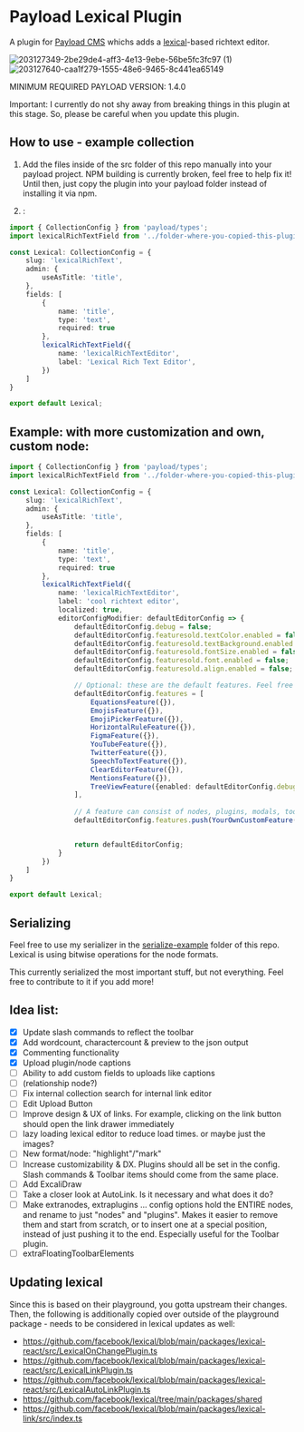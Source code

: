 # Payload Lexical Plugin

A plugin for [Payload CMS](https://github.com/payloadcms/payload) whichs adds a [lexical](https://lexical.dev/)-based richtext editor.

![203127349-2be29de4-aff3-4e13-9ebe-56be5fc3fc97 (1)](https://user-images.githubusercontent.com/70709113/204068103-a09f39e1-14e4-45fc-868a-68558380b74e.png)
![203127640-caa1f279-1555-48e6-9465-8c441ea65149](https://user-images.githubusercontent.com/70709113/204068104-8dcf337a-b18e-47b8-8ba3-3e777a1f834c.png)


MINIMUM REQUIRED PAYLOAD VERSION: 1.4.0

Important: I currently do not shy away from breaking things in this plugin at this stage. So, please be careful when you update this plugin.

## How to use - example collection

1. Add the files inside of the src folder of this repo manually into your payload project. NPM building is currently broken, feel free to help fix it! Until then, just copy the plugin into your payload folder instead of installing it via npm.

2. :
```ts
import { CollectionConfig } from 'payload/types';
import lexicalRichTextField from '../folder-where-you-copied-this-plugin-in/fields/lexicalRichTextField'

const Lexical: CollectionConfig = {
    slug: 'lexicalRichText',
    admin: {
        useAsTitle: 'title',
    },
    fields: [
        {
            name: 'title',
            type: 'text',
            required: true
        },
        lexicalRichTextField({
            name: 'lexicalRichTextEditor',
            label: 'Lexical Rich Text Editor',
        })
    ]
}

export default Lexical;

```

## Example: with more customization and own, custom node:
```ts
import { CollectionConfig } from 'payload/types';
import lexicalRichTextField from '../folder-where-you-copied-this-plugin-in/fields/lexicalRichTextField'

const Lexical: CollectionConfig = {
    slug: 'lexicalRichText',
    admin: {
        useAsTitle: 'title',
    },
    fields: [
        {
            name: 'title',
            type: 'text',
            required: true
        },
        lexicalRichTextField({
            name: 'lexicalRichTextEditor',
            label: 'cool richtext editor',
            localized: true,
            editorConfigModifier: defaultEditorConfig => {
                defaultEditorConfig.debug = false;
                defaultEditorConfig.featuresold.textColor.enabled = false;
                defaultEditorConfig.featuresold.textBackground.enabled = false;
                defaultEditorConfig.featuresold.fontSize.enabled = false;
                defaultEditorConfig.featuresold.font.enabled = false;
                defaultEditorConfig.featuresold.align.enabled = false;

                // Optional: these are the default features. Feel free to customize them or remove the ones you do not like!
                defaultEditorConfig.features = [
                    EquationsFeature({}),
                    EmojisFeature({}),
                    EmojiPickerFeature({}),
                    HorizontalRuleFeature({}),
                    FigmaFeature({}),
                    YouTubeFeature({}),
                    TwitterFeature({}),
                    SpeechToTextFeature({}),
                    ClearEditorFeature({}),
                    MentionsFeature({}),
                    TreeViewFeature({enabled: defaultEditorConfig.debug}),
                ],
                
                // A feature can consist of nodes, plugins, modals, toolbar elements and more!
                defaultEditorConfig.features.push(YourOwnCustomFeature({}))


                return defaultEditorConfig;
            }
        })
    ]
}

export default Lexical;

```

## Serializing

Feel free to use my serializer in the [serialize-example](https://github.com/AlessioGr/payload-plugin-lexical/tree/master/serialize-example) folder of this repo. Lexical is using bitwise operations for the node formats.

This currently serialized the most important stuff, but not everything. Feel free to contribute to it if you add more!

## Idea list:

- [x] Update slash commands to reflect the toolbar
- [x] Add wordcount, charactercount & preview to the json output
- [x] Commenting functionality
- [x] Upload plugin/node captions
- [ ] Ability to add custom fields to uploads like captions
- [ ] (relationship node?)
- [ ] Fix internal collection search for internal link editor
- [ ] Edit Upload Button
- [ ] Improve design & UX of links. For example, clicking on the link button should open the link drawer immediately
- [ ] lazy loading lexical editor to reduce load times. or maybe just the images?
- [ ] New format/node: "highlight"/"mark"
- [ ] Increase customizability & DX. Plugins should all be set in the config. Slash commands & Toolbar items should come from the same place.
- [ ] Add ExcaliDraw
- [ ] Take a closer look at AutoLink. Is it necessary and what does it do?
- [ ] Make extranodes, extraplugins ... config options hold the ENTIRE nodes, and rename to just "nodes" and "plugins". Makes it easier to remove them and start from scratch, or to insert one at a special position, instead of just pushing it to the end. Especially useful for the Toolbar plugin.
- [ ] extraFloatingToolbarElements

## Updating lexical

Since this is based on their playground, you gotta upstream their changes. Then, the following is additionally copied over outside of the playground package - needs to be considered in lexical updates as well:

- https://github.com/facebook/lexical/blob/main/packages/lexical-react/src/LexicalOnChangePlugin.ts
- https://github.com/facebook/lexical/blob/main/packages/lexical-react/src/LexicalLinkPlugin.ts
- https://github.com/facebook/lexical/blob/main/packages/lexical-react/src/LexicalAutoLinkPlugin.ts
- https://github.com/facebook/lexical/tree/main/packages/shared
- https://github.com/facebook/lexical/blob/main/packages/lexical-link/src/index.ts
